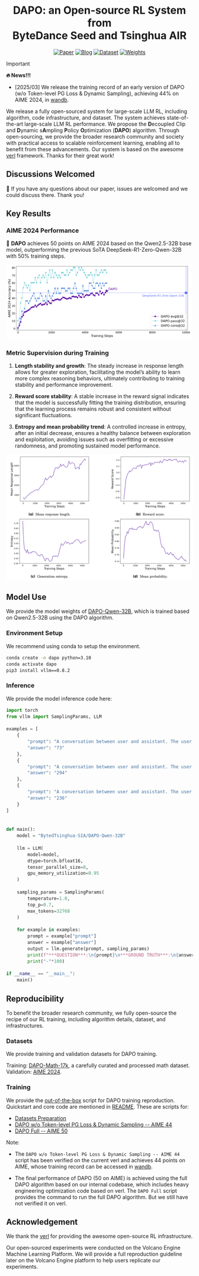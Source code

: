 <div align='center'>
<h1>DAPO: an Open-source RL System from <br>ByteDance Seed and Tsinghua AIR</h1>

<!-- TODO:  Thread,Paper,Dataset,Weights-->
[![Paper](https://img.shields.io/badge/paper-5f16a8?style=for-the-badge&logo=arxiv&logoColor=white)](https://arxiv.org/pdf/2503.14476)
[![Blog](https://img.shields.io/badge/Blog-3858bf?style=for-the-badge&logo=homepage&logoColor=white)](https://DAPO-SIA.github.io/)
[![Dataset](https://img.shields.io/badge/Datasets-4d8cd8?style=for-the-badge&logo=huggingface&logoColor=white)](https://huggingface.co/datasets/BytedTsinghua-SIA/DAPO-Math-17k)
[![Weights](https://img.shields.io/badge/Model%20Weights-63cad3?style=for-the-badge&logo=huggingface&logoColor=white)](https://huggingface.co/BytedTsinghua-SIA/DAPO-Qwen-32B)
<!-- [![Thread](https://img.shields.io/badge/Thread-91ded6?style=for-the-badge&logo=x&logoColor=white)](https://github.com/BytedTsinghua-SIA/DAPO) -->
</div>

> [!IMPORTANT]
> **🔥 News!!!**
> - [2025/03] We release the training record of an early version of DAPO (w/o Token-level PG Loss & Dynamic Sampling), achieving 44% on AIME 2024, in [wandb](https://wandb.ai/verl-org/DAPO%20Reproduction%20on%20verl?nw=u7n2j5sht28).

We release a fully open-sourced system for large-scale LLM RL, including algorithm, code infrastructure, and dataset. The system achieves state-of-the-art large-scale LLM RL performance. We propose the **D**ecoupled Clip and **D**ynamic s**A**mpling **P**olicy **O**ptimization (**DAPO**) algorithm.
Through open-sourcing, we provide the broader research community and society with practical access to scalable reinforcement learning, enabling all to benefit from these advancements. Our system is based on the awesome [verl](https://github.com/volcengine/verl) framework. Thanks for their great work!

## Discussions Welcomed

🤗 If you have any questions about our paper, issues are welcomed and we could discuss there. Thank you!

## Key Results

### AIME 2024 Performance

🚀 **DAPO** achieves 50 points on AIME 2024 based on the Qwen2.5-32B base model, outperforming the previous SoTA DeepSeek-R1-Zero-Qwen-32B with 50% training steps.

![alt text](img/score.png)

### Metric Supervision during Training

1. **Length stability and growth**: The steady increase in response length allows for greater exploration, facilitating the model’s ability to learn more complex reasoning behaviors, ultimately contributing to training stability and performance improvement.

2. **Reward score stability**: A stable increase in the reward signal indicates that the model is successfully fitting the training distribution, ensuring that the learning process remains robust and consistent without significant fluctuations.

3. **Entropy and mean probability trend**: A controlled increase in entropy, after an initial decrease, ensures a healthy balance between exploration and exploitation, avoiding issues such as overfitting or excessive randomness, and promoting sustained model performance.

![alt text](img/dynamic.png)

## Model Use

We provide the model weights of [DAPO-Qwen-32B](https://huggingface.co/BytedTsinghua-SIA/DAPO-Qwen-32B), which is trained based on Qwen2.5-32B using the DAPO algorithm.

### Environment Setup

We recommend using conda to setup the environment.

```bash
conda create -n dapo python=3.10
conda activate dapo
pip3 install vllm==0.8.2
```

### Inference

We provide the model inference code here:

```python
import torch
from vllm import SamplingParams, LLM

examples = [
    {
        "prompt": "A conversation between user and assistant. The user asks a question, and the assistant solves it. The time limit is set to 20,480 tokens. If the assistant's response exceeds this limit, a progressively increasing penalty with the number of tokens exceeded will be applied.\nuser\nSolve the following math problem step by step. The last line of your response should be of the form Answer: $Answer (without quotes) where $Answer is the answer to the problem.\nAmong the 900 residents of Aimeville, there are 195 who own a diamond ring, 367 who own a set of golf clubs, and 562 who own a garden spade. In addition, each of the 900 residents owns a bag of candy hearts. There are 437 residents who own exactly two of these things, and 234 residents who own exactly three of these things. Find the number of residents of Aimeville who own all four of these things.\nRemember to put your answer on its own line after \"Answer:\".\nassistant",
        "answer": "73"
    },
    {
        "prompt": "A conversation between user and assistant. The user asks a question, and the assistant solves it. The time limit is set to 20,480 tokens. If the assistant's response exceeds this limit, a progressively increasing penalty with the number of tokens exceeded will be applied.\nuser\nSolve the following math problem step by step. The last line of your response should be of the form Answer: $Answer (without quotes) where $Answer is the answer to the problem.\nConsider the paths of length $16$ that follow the lines from the lower left corner to the upper right corner on an $8\times 8$ grid. Find the number of such paths that change direction exactly four times, as in the examples shown below.\nRemember to put your answer on its own line after \"Answer:\".\nassistant",
        "answer": "294"
    },
    {
        "prompt": "A conversation between user and assistant. The user asks a question, and the assistant solves it. The time limit is set to 20,480 tokens. If the assistant's response exceeds this limit, a progressively increasing penalty with the number of tokens exceeded will be applied.\nuser\nSolve the following math problem step by step. The last line of your response should be of the form Answer: $Answer (without quotes) where $Answer is the answer to the problem.\n\nA list of positive integers has the following properties:\n$\\bullet$ The sum of the items in the list is $30$.\n$\\bullet$ The unique mode of the list is $9$.\n$\\bullet$ The median of the list is a positive integer that does not appear in the list itself.\nFind the sum of the squares of all the items in the list.\nRemember to put your answer on its own line after \"Answer:\".\nassistant",
        "answer": "236"
    }
]


def main():
    model = "BytedTsinghua-SIA/DAPO-Qwen-32B"

    llm = LLM(
        model=model,
        dtype=torch.bfloat16,
        tensor_parallel_size=8,
        gpu_memory_utilization=0.95
    )

    sampling_params = SamplingParams(
        temperature=1.0,
        top_p=0.7,
        max_tokens=32768
    )

    for example in examples:
        prompt = example["prompt"]
        answer = example["answer"]
        output = llm.generate(prompt, sampling_params)
        print(f"***QUESTION***:\n{prompt}\n***GROUND TRUTH***:\n{answer}\n***MODEL OUTPUT***:\n{output[0].outputs[0].text}\n")
        print("-"*100)

if __name__ == "__main__":
    main()

```

## Reproducibility

To benefit the broader research community, we fully open-source the recipe of our RL training, including algorithm details, dataset, and infrastructures.

### Datasets
We provide training and validation datasets for DAPO training.

Training: [DAPO-Math-17k](https://huggingface.co/datasets/BytedTsinghua-SIA/DAPO-Math-17k), a carefully curated and processed math dataset.
Validation: [AIME 2024](https://huggingface.co/datasets/BytedTsinghua-SIA/AIME-2024).

### Training

We provide the [out-of-the-box](https://github.com/volcengine/verl/blob/gm-tyx/puffin/main/recipe/dapo) script for DAPO training reproduction. Quickstart and core code are mentioned in [README](https://github.com/volcengine/verl/blob/gm-tyx/puffin/main/recipe/dapo/README.md). These are scripts for:

- [Datasets Preparation](https://github.com/volcengine/verl/blob/gm-tyx/puffin/main/recipe/dapo/prepare_dapo_data.sh)
- [DAPO w/o Token-level PG Loss & Dynamic Sampling -- AIME 44](https://github.com/volcengine/verl/blob/gm-tyx/puffin/main/recipe/dapo/run_dapo_early_qwen2.5_32b.sh)
- [DAPO Full -- AIME 50](https://github.com/volcengine/verl/blob/gm-tyx/puffin/main/recipe/dapo/run_dapo_qwen2.5_32b.sh)

Note:

- The `DAPO w/o Token-level PG Loss & Dynamic Sampling -- AIME 44` script has been verified on the current verl and achieves 44 points on AIME, whose training record can be accessed in [wandb](https://wandb.ai/verl-org/DAPO%20Reproduction%20on%20verl?nw=u7n2j5sht28).

- The final performance of DAPO (50 on AIME) is achieved using the full DAPO algorithm based on our internal codebase, which includes heavy engineering optimization code based on verl. The `DAPO Full` script provides the command to run the full DAPO algorithm. But we still have not verified it on verl.

## Acknowledgement

We thank the [verl](https://github.com/volcengine/verl) for providing the awesome open-source RL infrastructure.

Our open-sourced experiments were conducted on the Volcano Engine Machine Learning Platform. We will provide a full reproduction guideline later on the Volcano Engine platform to help users replicate our experiments.

<!-- ## Citation -->

